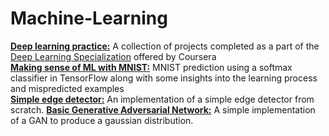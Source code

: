 # Machine-Learning
__[Deep learning practice:](https://github.com/kjkjindal/Machine-Learning/tree/master/Deep%20learning%20practice)__ A collection of projects completed as a part of the [Deep Learning Specialization](https://www.coursera.org/specializations/deep-learning) offered by Coursera <br/>
__[Making sense of ML with MNIST:](https://github.com/kjkjindal/Machine-Learning/blob/master/Making%20sense%20of%20ML%20with%20MNIST.ipynb)__ MNIST prediction using a softmax classifier in TensorFlow along with some insights into the learning process and mispredicted examples<br/>
__[Simple edge detector:](https://github.com/kjkjindal/Machine-Learning/blob/master/Simple%20Edge%20Detector.ipynb)__ An implementation of a simple edge detector from scratch.
__[Basic Generative Adversarial Network:](https://github.com/kjkjindal/Machine-Learning/blob/master/basic%20GAN.ipynb)__ A simple implementation of a GAN to produce a gaussian distribution.
 
